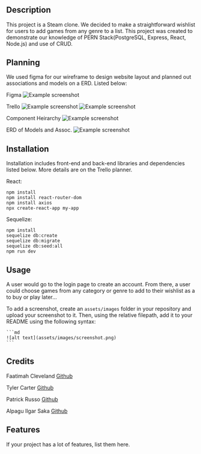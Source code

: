 # <Simple-Steam>

## Description
 This project is a Steam clone. We decided to make a straightforward wishlist for users to add games from any genre to a list. This project was created to demonstrate our knowledge of PERN Stack(PostgreSQL, Express, React, Node.js) and use of CRUD. 


## Planning
We used figma for our wireframe to design website layout and planned out associations and models on a ERD. Listed below:

Figma
![Example screenshot](./src/Images/ERD.png)

Trello
![Example screenshot](./src/Images/Trelloshot1.png)
![Example screenshot](./src/Images/Trelloshot2.png)

Component Heirarchy
![Example screenshot](./src/Images/flowchart.png)

ERD of Models and Assoc.
![Example screenshot](./src/Images/ERD.png)

## Installation

Installation includes front-end and back-end libraries and dependencies listed below. More details are on the Trello planner. 

React:
```
npm install
npm install react-router-dom
npm install axios
npx create-react-app my-app
```
Sequelize:
```
npm install
sequelize db:create
sequelize db:migrate
sequelize db:seed:all
npm run dev
```
 
## Usage

A user would go to the login page to create an account. From there, a user could choose games from any category or genre to add to their wishlist as a to buy or play later… 

To add a screenshot, create an `assets/images` folder in your repository and upload your screenshot to it. Then, using the relative filepath, add it to your README using the following syntax:

    ```md
    ![alt text](assets/images/screenshot.png)
    ```

## Credits

Faatimah Cleveland [Github](https://github.com/mynameisfaatimah)

Tyler Carter [Github](https://github.com/bojeebs)

Patrick Russo [Github](https://github.com/PatrickRusso)

Alpagu Ilgar Saka [Github](https://github.com/narniaeagle)



## Features

If your project has a lot of features, list them here.
